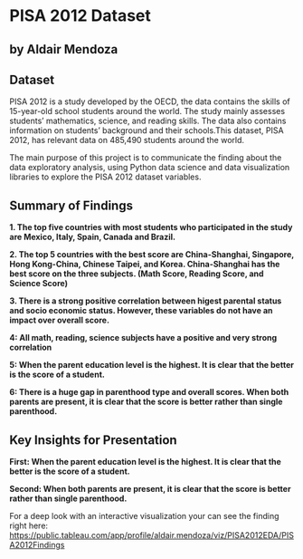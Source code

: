 # PISA 2012 Dataset
## by Aldair Mendoza


## Dataset

PISA 2012 is a study developed by the OECD, the data contains the skills of 15-year-old school students around the world. The study mainly assesses students’ mathematics, science, and reading skills. The data also contains information on students’ background and their schools.This dataset, PISA 2012, has relevant data on 485,490 students around the world.

The main purpose of this project is to communicate the finding about the data exploratory analysis, using Python data science and data visualization libraries to explore the PISA 2012 dataset variables.


## Summary of Findings

**1. The top five countries with most students who participated in the study are Mexico, Italy, Spain, Canada and Brazil.**

**2. The top 5 countries with the best score are China-Shanghai, Singapore, Hong Kong-China, Chinese Taipei, and Korea. China-Shanghai has the best score on the three subjects. (Math Score, Reading Score, and Science Score)**

**3. There is a strong positive correlation between higest parental status and socio economic status. However, these variables do not have an impact over overall score.**

**4: All math, reading, science subjects have a positive and very strong correlation**

**5: When the parent education level is the highest. It is clear that the better is the score of a student.**

**6: There is a huge gap in parenthood type and overall scores. When both parents are present, it is clear that the score is better rather than single parenthood.**

## Key Insights for Presentation

**First: When the parent education level is the highest. It is clear that the better is the score of a student.**

**Second: When both parents are present, it is clear that the score is better rather than single parenthood.**

For a deep look with an interactive visualization your can see the finding right here: https://public.tableau.com/app/profile/aldair.mendoza/viz/PISA2012EDA/PISA2012Findings
